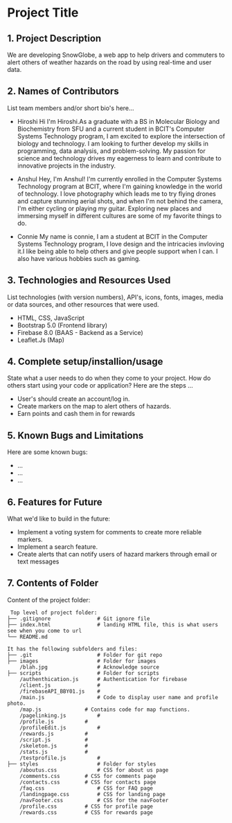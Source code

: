 # Project Title

## 1. Project Description
We are developing SnowGlobe, a web app to help drivers and commuters to alert others of weather hazards on the road by using real-time and user data.

## 2. Names of Contributors
List team members and/or short bio's here... 
* Hiroshi 
Hi I'm Hiroshi.As a graduate with a BS in Molecular Biology and Biochemistry from SFU and a current student in BCIT's Computer Systems Technology program, I am excited to explore the intersection of biology and technology. I am looking to further develop my skills in programming, data analysis, and problem-solving. My passion for science and technology drives my eagerness to learn and contribute to innovative projects in the industry.

* Anshul 
Hey, I'm Anshul! I'm currently enrolled in the Computer Systems Technology program at BCIT, where I'm gaining knowledge in the world of technology. I love photography which leads me to try flying drones and capture stunning aerial shots, and when I'm not behind the camera, I'm either cycling or playing my guitar. Exploring new places and immersing myself in different cultures are some of my favorite things to do.

* Connie
My name is connie, I am a student at BCIT in the Computer Systems Technology program, I love design and the intricacies invloving it.I like being able to help others and give people support when I can. I also have various hobbies such as gaming. 
	
## 3. Technologies and Resources Used
List technologies (with version numbers), API's, icons, fonts, images, media or data sources, and other resources that were used.
* HTML, CSS, JavaScript
* Bootstrap 5.0 (Frontend library)
* Firebase 8.0 (BAAS - Backend as a Service)
* Leaflet.Js (Map)

## 4. Complete setup/installion/usage
State what a user needs to do when they come to your project.  How do others start using your code or application?
Here are the steps ...
* User's should create an account/log in.
* Create markers on the map to alert others of hazards. 
* Earn points and cash them in for rewards

## 5. Known Bugs and Limitations
Here are some known bugs:
* ...
* ...
* ...

## 6. Features for Future
What we'd like to build in the future:
* Implement a voting system for comments to create more reliable markers.
* Implement a search feature.
* Create alerts that can notify users of hazard markers through email or text messages
	
## 7. Contents of Folder
Content of the project folder:

```
 Top level of project folder: 
├── .gitignore               # Git ignore file
├── index.html               # landing HTML file, this is what users see when you come to url
└── README.md

It has the following subfolders and files:
├── .git                     # Folder for git repo
├── images                   # Folder for images
    /blah.jpg                # Acknowledge source
├── scripts                  # Folder for scripts
    /authenthication.js      # Authentication for firebase
    /client.js               #
    /firebaseAPI_BBY01.js    # 
    /main.js                 # Code to display user name and profile photo.
    /map.js    		     # Contains code for map functions.
    /pagelinking.js          # 
    /profile.js		     #
    /profileEdit.js          #
    /rewards.js  	     #
    /script.js   	     #
    /skeleton.js	     #
    /stats.js		     #
    /testprofile.js          #
├── styles                   # Folder for styles
    /aboutus.css             # CSS for about us page
    /comments.css	     # CSS for comments page
    /contacts.css	     # CSS for contacts page 
    /faq.css	             # CSS for FAQ page 
    /landingpage.css	     # CSS for landing page
    /navFooter.css  	     # CSS for the navFooter
    /profile.css   	     # CSS for profile page
    /rewards.css	     # CSS for rewards page


```


